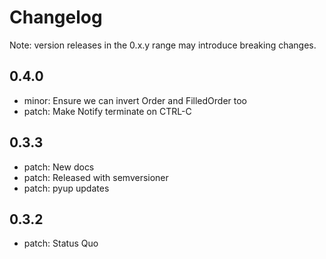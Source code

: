 # Changelog
Note: version releases in the 0.x.y range may introduce breaking changes.

## 0.4.0

- minor: Ensure we can invert Order and FilledOrder too
- patch: Make Notify terminate on CTRL-C

## 0.3.3

- patch: New docs
- patch: Released with semversioner
- patch: pyup updates

## 0.3.2

- patch: Status Quo

